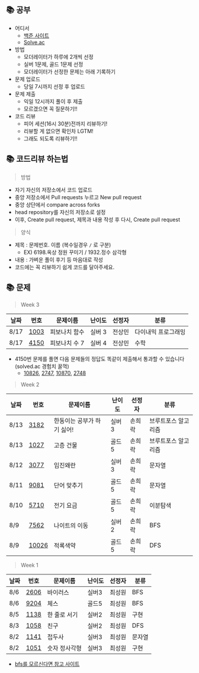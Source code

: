 ## 📚 공부
* 어디서
  * [백준 사이트](https://www.acmicpc.net/)
  * [Solve.ac](https://solved.ac/problems/level)
* 방법
  * 모더레이터가 하루에 2개씩 선정
  * 실버 1문제, 골드 1문제 선정
  * 모더레이터가 선정한 문제는 아래 기록하기
* 문제 업로드
  * 당일 7시까지 선정 후 업로드
* 문제 제출
  * 익일 12시까지 풀이 후 제출
  * 모르겠으면 꼭 질문하기!! 
* 코드 리뷰
  * 피어 세션(16시 30분)전까지 리뷰하기!
  * 리뷰할 게 없으면 확인차 LGTM!
  * 그래도 되도록 리뷰하기!!


## 📚 코드리뷰 하는법
> 방법
* 자기 자신의 저장소에서 코드 업로드 
* 중앙 저장소에서 Pull requests 누르고 New pull request
* 중앙 상단에서 compare across forks
* head repository를 자신의 저장소로 설정
* 이후, Create pull request, 제목과 내용 작성 후 다시, Create pull request
> 양식
* 제목 : 문제번호. 이름 (복수일경우 `/` 로 구분)
  * EX) 6198.옥상 정원 꾸미기 / 1932.정수 삼각형
* 내용 : 가벼운 풀이 후기 등 마음대로 작성 
* 코드에는 꼭 리뷰하기 쉽게 코드를 달아주세요.


## 📚 문제
> Week 3

|날짜|번호|문제이름|난이도|선정자|분류|
|------|---|---|---|---|---|
|8/17|[1003](https://www.acmicpc.net/problem/1003)|피보나치 함수|실버 3|전상민|다이내믹 프로그래밍|
|8/17|[4150](https://www.acmicpc.net/problem/4150)|피보나치 수 7|실버 4|전상민|수학|
* 4150번 문제를 풀면 다음 문제들의 정답도 똑같이 제출해서 통과할 수 있습니다 (solved.ac 경험치 꿀꺽)
  * [10826](https://www.acmicpc.net/problem/10826), [2747](https://www.acmicpc.net/problem/2747), [10870](https://www.acmicpc.net/problem/10870), [2748](https://www.acmicpc.net/problem/2747)

> Week 2  

|날짜|번호|문제이름|난이도|선정자|분류|
|------|---|---|---|---|---|
|8/13|[3182](https://www.acmicpc.net/problem/3182)|한동이는 공부가 하기 싫어!|실버3|손희락|브루트포스 알고리즘|
|8/13|[1027](https://www.acmicpc.net/problem/1027)|고층 건물|골드5|손희락|브루트포스 알고리즘|
|8/12|[3077](https://www.acmicpc.net/problem/3077)|임진왜란|실버3|손희락|문자열|
|8/11|[9081](https://www.acmicpc.net/problem/9081)|단어 맞추기|골드5|손희락|문자열|
|8/10|[5710](https://www.acmicpc.net/problem/5710)|전기 요금|골드5|손희락|이분탐색|
|8/9|[7562](https://www.acmicpc.net/problem/7562)|나이트의 이동|실버2|손희락|BFS|
|8/9|[10026](https://www.acmicpc.net/problem/10026)|적록색약|골드5|손희락|DFS|

> Week 1  

|날짜|번호|문제이름|난이도|선정자|분류|
|------|---|---|---|---|---|
|8/6|[2606](https://www.acmicpc.net/problem/2606)|바이러스|실버3|최성원|BFS|
|8/6|[9204](https://www.acmicpc.net/problem/9204)|체스|골드5|최성원|BFS|
|8/5|[1138](https://www.acmicpc.net/problem/1138)|한 줄로 서기|실버2|최성원|구현|
|8/3|[1058](https://www.acmicpc.net/problem/1058)|친구|실버2|최성원|DFS|
|8/2|[1141](https://www.acmicpc.net/problem/1141)|접두사|실버3|최성원|문자열|
|8/2|[1051](https://www.acmicpc.net/problem/1051)|숫자 정사각형|실버3|최성원|구현|









* [bfs를 모르신다면 참고 사이트](https://cyc1am3n.github.io/2019/04/26/bfs_dfs_with_python.html)
